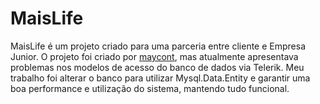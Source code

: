 # MaisLife
MaisLife é um projeto criado para uma parceria entre cliente e Empresa Junior. O projeto foi criado por [maycont](https://github.com/maycontx/MaisLife), mas atualmente apresentava problemas nos modelos de acesso do banco de dados via Telerik.
Meu trabalho foi alterar o banco para utilizar Mysql.Data.Entity e garantir uma boa performance e utilização do sistema, mantendo tudo funcional.
